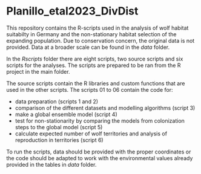 # Planillo_etal2023_DivDist
 
This repository contains the R-scripts used in the analysis of wolf habitat suitabilty in Germany and the non-stationary habitat selection of the expanding population. 
Due to conservation concern, the original data is not provided. Data at a broader scale can be found in the _data_ folder.

In the _Rscripts_ folder there are eight scripts, two source scripts and six scripts for the analyses.
The scripts are prepared to be ran from the R project in the main folder.

The source scripts contain the R libraries and custom functions that are used in the other scripts. 
The scripts 01 to 06 contain the code for:
* data preparation (scripts 1 and 2)
* comparison of the different datasets and modelling algorithms (script 3)
* make a global ensemble model (script 4)
* test for non-stationarity by comparing the models from colonization steps to the global model (script 5)
* calculate expected number of wolf territories and analysis of reproduction in territories (script 6)

To run the scripts, data should be provided with the proper coordinates or the code should be adapted to work with the environmental values already provided in the tables in _data_ folder.
